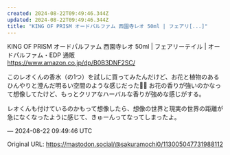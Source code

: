 ```yaml
---
created: 2024-08-22T09:49:46.344Z
updated: 2024-08-22T09:49:46.344Z
title: "KING OF PRISM オードパルファム 西園寺レオ 50ml | フェアリ[...]"
---
```


<p>KING OF PRISM オードパルファム 西園寺レオ 50ml | フェアリーテイル | オードパルファム・EDP 通販<br /><a href="https://www.amazon.co.jp/dp/B0B3DNF2SC/" target="_blank" rel="nofollow noopener" translate="no"><span class="invisible">https://www.</span><span class="">amazon.co.jp/dp/B0B3DNF2SC/</span><span class="invisible"></span></a></p><p>このレオくんの香水（の1つ）を試しに買ってみたんだけど、お花と植物のあるひんやりと澄んだ明るい空間のような感じだった🌿✨ お花の香りが強いのかなって想像してたけど、もっとクリアなハーバルな香りが強めな感じがする。</p><p>レオくんも付けているのかもって想像したら、想像の世界と現実の世界の距離が急になくなったように感じて、きゅーんってなってしまったよ。</p>

&mdash; 2024-08-22 09:49:46 UTC

Original URL: https://mastodon.social/@sakuramochi0/113005047731988112
